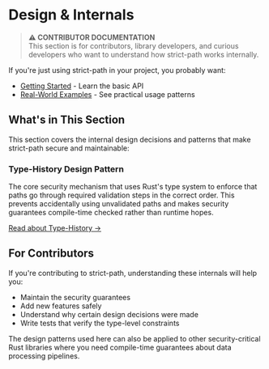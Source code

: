 # Design & Internals

> **⚠️ CONTRIBUTOR DOCUMENTATION**  
> This section is for contributors, library developers, and curious developers who want to understand how strict-path works internally.

If you're just using strict-path in your project, you probably want:
- [Getting Started](./getting_started.md) - Learn the basic API
- [Real-World Examples](./examples/overview.md) - See practical usage patterns

## What's in This Section

This section covers the internal design decisions and patterns that make strict-path secure and maintainable:

### Type-History Design Pattern
The core security mechanism that uses Rust's type system to enforce that paths go through required validation steps in the correct order. This prevents accidentally using unvalidated paths and makes security guarantees compile-time checked rather than runtime hopes.

[Read about Type-History →](./type_history_design.md)

## For Contributors

If you're contributing to strict-path, understanding these internals will help you:
- Maintain the security guarantees
- Add new features safely
- Understand why certain design decisions were made
- Write tests that verify the type-level constraints

The design patterns used here can also be applied to other security-critical Rust libraries where you need compile-time guarantees about data processing pipelines.
